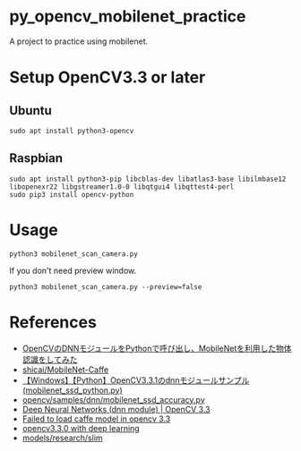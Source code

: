 # py_opencv_mobilenet_practice

A project to practice using mobilenet.

# Setup OpenCV3.3 or later

## Ubuntu
```
sudo apt install python3-opencv
```

## Raspbian
```
sudo apt install python3-pip libcblas-dev libatlas3-base libilmbase12 libopenexr22 libgstreamer1.0-0 libqtgui4 libqttest4-perl
sudo pip3 install opencv-python
```

# Usage
```
python3 mobilenet_scan_camera.py
```

If you don't need preview window.
```
python3 mobilenet_scan_camera.py --preview=false
```

# References
- [OpenCVのDNNモジュールをPythonで呼び出し、MobileNetを利用した物体認識をしてみた](http://asukiaaa.blogspot.com/2018/03/opencvdnnpythonmobilenet.html)
- [shicai/MobileNet-Caffe](https://github.com/shicai/MobileNet-Caffe)
- [【Windows】【Python】OpenCV3.3.1のdnnモジュールサンプル(mobilenet_ssd_python.py)](https://qiita.com/Kazuhito/items/e2b57db762b183238b13)
- [opencv/samples/dnn/mobilenet_ssd_accuracy.py](https://github.com/opencv/opencv/blob/master/samples/dnn/mobilenet_ssd_accuracy.py)
- [Deep Neural Networks (dnn module) | OpenCV 3.3](https://docs.opencv.org/3.3.0/d2/d58/tutorial_table_of_content_dnn.html)
- [Failed to load caffe model in opencv 3.3](https://github.com/opencv/opencv/issues/9651)
- [opencv3.3.0 with deep learning](https://hackmd.io/s/S1gWq7BwW)
- [models/research/slim](https://github.com/tensorflow/models/tree/376dc8dd0999e6333514bcb8a6beef2b5b1bb8da/research/slim)
